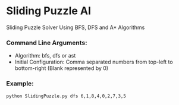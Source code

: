 # Sliding Puzzle AI


Sliding Puzzle Solver Using BFS, DFS and A* Algorithms

### Command Line Arguments:
  - Algorithm: bfs, dfs or ast
  - Initial Configuration: Comma separated numbers from top-left to bottom-right (Blank represented by 0)
  
### Example:
  ```python SlidingPuzzle.py dfs 6,1,8,4,0,2,7,3,5 ```
  

